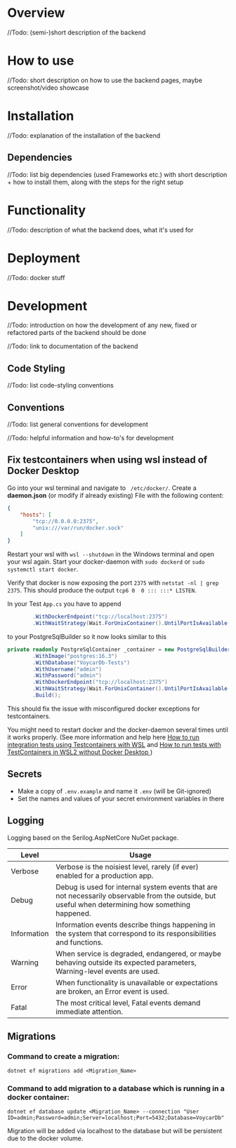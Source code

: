 # Overview
//Todo: (semi-)short description of the backend

# How to use
//Todo: short description on how to use the backend pages, maybe screenshot/video showcase

# Installation
//Todo: explanation of the installation of the backend

## Dependencies
//Todo: list big dependencies (used Frameworks etc.) with short description + how to install them, along with the steps for the right setup

# Functionality
//Todo: description of what the backend does, what it's used for

# Deployment
//Todo: docker stuff

# Development
//Todo: introduction on how the development of any new, fixed or refactored parts of the backend should be done

//Todo: link to documentation of the backend 

## Code Styling
//Todo: list code-styling conventions

## Conventions
//Todo: list general conventions for development

//Todo: helpful information and how-to's for development
## Fix testcontainers when using wsl instead of Docker Desktop
Go into your wsl terminal and navigate to ` /etc/docker/`. Create a **daemon.json** (or modify if already existing) File
with the following content:
```json
{
    "hosts": [
        "tcp://0.0.0.0:2375",
        "unix:///var/run/docker.sock"
    ]
}
```
Restart your wsl with `wsl --shutdown` in the Windows terminal and open your wsl again.
Start your docker-daemon with `sudo dockerd` or `sudo systemctl start docker`.

Verify that docker is now exposing the port `2375` with `netstat -nl | grep 2375`. 
This should produce the output `tcp6 0  0 ::: :::* LISTEN`.

In your Test `App.cs` you have to append 
```csharp
        .WithDockerEndpoint("tcp://localhost:2375")
        .WithWaitStrategy(Wait.ForUnixContainer().UntilPortIsAvailable(5432))
```
to your PostgreSqlBuilder so it now looks similar to this
```csharp
private readonly PostgreSqlContainer _container = new PostgreSqlBuilder()
        .WithImage("postgres:16.3")
        .WithDatabase("VoycarDb-Tests")
        .WithUsername("admin")
        .WithPassword("admin")
        .WithDockerEndpoint("tcp://localhost:2375")
        .WithWaitStrategy(Wait.ForUnixContainer().UntilPortIsAvailable(5432))
        .Build();
```
This should fix the issue with misconfigured docker exceptions for testcontainers.

You might need to restart docker and the docker-daemon several times until it works properly.
(See more information and help here [How to run integration tests using Testcontainers with WSL](https://medium.com/@NelsonBN/how-to-run-integration-tests-using-testcontainers-with-wsl-52c77a2acbbb) and [How to run tests with TestContainers in WSL2 without Docker Desktop
](https://gist.github.com/sz763/3b0a5909a03bf2c9c5a057d032bd98b7))
## Secrets
- Make a copy of `.env.example` and name it `.env` (will be Git-ignored)
- Set the names and values of your secret environment variables in there

## Logging
Logging based on the Serilog.AspNetCore NuGet package.

<table>
   <thead>
      <tr>
         <th>Level</th>
         <th>Usage</th>
      </tr>
   </thead>
   <tbody>
      <tr>
         <td>Verbose</td>
         <td>Verbose is the noisiest level, rarely (if ever) enabled for a production app.</td>
      </tr>
      <tr>
         <td>Debug</td>
         <td>Debug is used for internal system events that are not necessarily observable from the outside, but useful when determining how something happened.</td>
      </tr>
      <tr>
         <td>Information</td>
         <td>Information events describe things happening in the system that correspond to its responsibilities and functions.</td>
      </tr>
      <tr>
         <td>Warning</td>
         <td>When service is degraded, endangered, or maybe behaving outside its expected parameters, Warning-level events are used.</td>
      </tr>
      <tr>
         <td>Error</td>
         <td>When functionality is unavailable or expectations are broken, an Error event is used.</td>
      </tr>
      <tr>
         <td>Fatal</td>
         <td>The most critical level, Fatal events demand immediate attention.</td>
      </tr>
   </tbody>
</table>

## Migrations

### Command to create a migration: 
 `dotnet ef migrations add <Migration_Name>`

### Command to add migration to a database which is running in a docker container: 
`dotnet ef database update <Migration_Name> --connection "User ID=admin;Password=admin;Server=localhost;Port=5432;Database=VoycarDb"`

Migration will be added via localhost to the database but will be persistent due to the docker volume.
